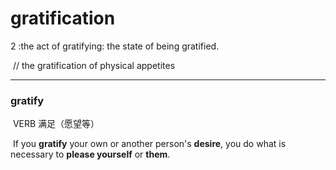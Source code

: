 # gratification

2  :the act of gratifying: the state of being gratified.

​	// the gratification of physical appetites

<hr />

### gratify

​	VERB 满足（愿望等）

​	If you **gratify** your own or another person's **desire**, you do what is necessary to **please yourself** or **them**.

